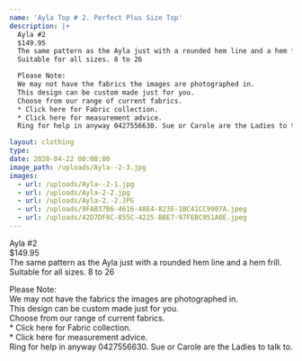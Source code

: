```yaml
---
name: 'Ayla Top # 2. Perfect Plus Size Top'
description: |+
  Ayla #2
  $149.95
  The same pattern as the Ayla just with a rounded hem line and a hem frill.
  Suitable for all sizes. 8 to 26

  Please Note:
  We may not have the fabrics the images are photographed in.
  This design can be custom made just for you.
  Choose from our range of current fabrics.
  * Click here for Fabric collection.
  * Click here for measurement advice.
  Ring for help in anyway 0427556630. Sue or Carole are the Ladies to talk to.

layout: clothing
type:
date: 2020-04-22 00:00:00
image_path: /uploads/Ayla--2-3.jpg
images:
  - url: /uploads/Ayla--2-1.jpg
  - url: /uploads/Ayla-2-2.jpg
  - url: /uploads/Ayla-2.-2.JPG
  - url: /uploads/9FAB37B6-4616-48E4-823E-1BC41CC9907A.jpeg
  - url: /uploads/42D7DF8C-855C-4225-BBE7-97FEBC951A0E.jpeg
---
```


Ayla \#2<br>$149.95<br>The same pattern as the Ayla just with a rounded hem line and a hem frill.<br>Suitable for all sizes. 8 to 26

Please Note:<br>We may not have the fabrics the images are photographed in.<br>This design can be custom made just for you.<br>Choose from our range of current fabrics.<br>\* Click here for Fabric collection.<br>\* Click here for measurement advice.<br>Ring for help in anyway 0427556630. Sue or Carole are the Ladies to talk to.
